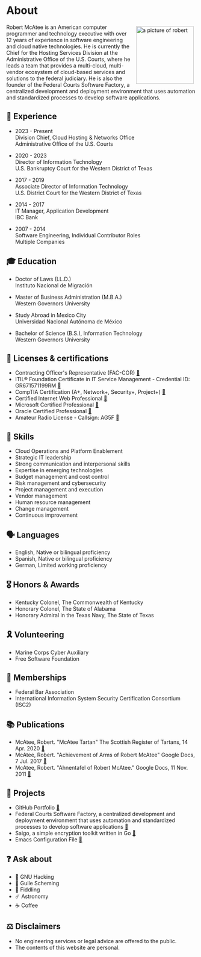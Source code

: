 # About
<img alt="a picture of robert" src="https://avatars.githubusercontent.com/u/5986785" width="153" height="153" align="right" style="padding:0.4rem" /> Robert McAtee is an American computer programmer and technology executive with over 12 years of experience in software engineering and cloud native technologies. He is currently the Chief for the Hosting Services Division at the Administrative Office of the U.S. Courts, where he leads a team that provides a multi-cloud, multi-vendor ecosystem of cloud-based services and solutions to the federal judiciary. He is also the founder of the Federal Courts Software Factory, a centralized development and deployment environment that uses automation and standardized processes to develop software applications.

## 💼 Experience
* 2023 - Present \
Division Chief, Cloud Hosting & Networks Office \
Administrative Office of the U.S. Courts

* 2020 - 2023 \
Director of Information Technology \
U.S. Bankruptcy Court for the Western District of Texas

* 2017 - 2019 \
Associate Director of Information Technology \
U.S. District Court for the Western District of Texas

* 2014 - 2017 \
IT Manager, Application Development \
IBC Bank

* 2007 - 2014 \
Software Engineering, Individual Contributor Roles \
Multiple Companies

## 🎓 Education
* Doctor of Laws (LL.D.) \
Instituto Nacional de Migración

* Master of Business Administration (M.B.A.) \
Western Governors University

* Study Abroad in Mexico City \
Universidad Nacional Autónoma de México

* Bachelor of Science (B.S.), Information Technology \
Western Governors University

## 📜 Licenses & certifications
* Contracting Officer's Representative (FAC-COR) [🔗](https://www.fai.gov/certification/fac-cor)
* ITIL® Foundation Certificate in IT Service Management - Credential ID: GR671571199RM [🔗](https://www.peoplecert.org/for-corporations/certificate-verification-service)
* CompTIA Certification (A+, Network+, Security+, Project+) [🔗](https://www.certmetrics.com/comptia/public/transcript.aspx?transcript=2BP2YYWCBMVQKT5K)
* Certified Internet Web Professional [🔗](https://cp.certmetrics.com/ciwcerts/en/public/transcript/cb5640a81705471a8223a746d1aef0d4)
* Microsoft Certified Professional [🔗](https://learn.microsoft.com/en-us/users/robertmcatee/transcript/d8yj2a02nko6nj0?source=docs)
* Oracle Certified Professional [🔗](https://catalog-education.oracle.com/pls/certview/sharebadge?id=D028F30096A2F27F72F5F9549E08D4FE37FC7002EB92C9DEAEB12132AFEB7B8C)
* Amateur Radio License - Callsign: AG5F [🔗](https://wireless2.fcc.gov/UlsApp/UlsSearch/license.jsp?licKey=226950)

## 🔰 Skills
* Cloud Operations and Platform Enablement
* Strategic IT leadership
* Strong communication and interpersonal skills
* Expertise in emerging technologies
* Budget management and cost control
* Risk management and cybersecurity
* Project management and execution
* Vendor management
* Human resource management
* Change management
* Continuous improvement

## 🗣️ Languages
* English, Native or bilingual proficiency
* Spanish, Native or bilingual proficiency
* German, Limited working proficiency

## 🎖️ Honors & Awards
* Kentucky Colonel, The Commonwealth of Kentucky
* Honorary Colonel, The State of Alabama
* Honorary Admiral in the Texas Navy, The State of Texas

## 🎗️ Volunteering
* Marine Corps Cyber Auxiliary
* Free Software Foundation

## 🎫 Memberships
* Federal Bar Association
* International Information System Security Certification Consortium (ISC2)

## 📚 Publications
* McAtee, Robert. "McAtee Tartan" The Scottish Register of Tartans, 14 Apr. 2020 [🔗](https://www.tartanregister.gov.uk/tartanDetails?ref=12817.)
* McAtee, Robert. "Achievement of Arms of Robert McAtee" Google Docs, 7 Jul. 2017 [🔗](https://docs.google.com/document/d/1SMOO2RYMsaUhcvirnEURA5wGhilk8LLbX0K8ys1hjkI)
* McAtee, Robert. "Ahnentafel of Robert McAtee." Google Docs, 11 Nov. 2011 [🔗](https://docs.google.com/document/d/1cfINq0EpfvZh7y5q0bEj2X7GOajwXPklmjRmErUOYhU)

## 🎯 Projects
* GitHub Portfolio [🔗](https://github.com/robertmcatee)
* Federal Courts Software Factory, a centralized development and deployment environment that uses automation and standardized processes to develop software applications [🔗](https://github.com/federal-courts-software-factory)
* Saigo, a simple encryption toolkit written in Go [🔗](https://github.com/robertmcatee/saigo)
* Emacs Configuration File [🔗](https://github.com/robertmcatee/.emacs.d/blob/master/init.el)

## ❓ Ask about
* 🐃 GNU Hacking
* 🧬 Guile Scheming
* 🎻 Fiddling
* ☄️ Astronomy
* ☕ Coffee

## ⚖️ Disclaimers
* No engineering services or legal advice are offered to the public.
* The contents of this website are personal.
